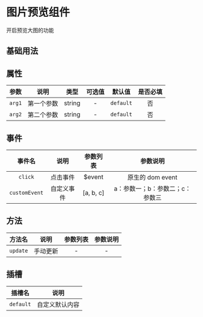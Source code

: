 <!-- 加载 demo 组件 start -->
<script setup>
import demo from './demo.vue'
</script>
<!-- 加载 demo 组件 end -->

<!-- 正文开始 -->

# 图片预览组件

开启预览大图的功能

## 基础用法
<demo-preview comp-name="ImageViewer" demo-name="demo">
  <demo />
</demo-preview>

## 属性
参数 | 说明 | 类型 | 可选值 | 默认值 | 是否必填
:-: | :-: | :-: | :-: | :-: | :-:
`arg1` | 第一个参数 | string | - | `default` | 否 
`arg2` | 第二个参数 | string | - | `default` | 否

## 事件
事件名 | 说明 | 参数列表 | 参数说明
:-: | :-: | :-: | :-:
`click` | 点击事件 | $event | 原生的 dom event
`customEvent` | 自定义事件 | [a, b, c] | a：参数一；b：参数二；c：参数三

## 方法
方法名 | 说明 | 参数列表 | 参数说明
:-: | :-: | :-: | :-:
`update` | 手动更新 | - | -

## 插槽
插槽名 | 说明
:-: | :-:
`default` | 自定义默认内容
